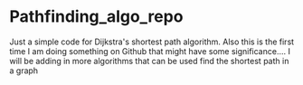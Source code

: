# Pathfinding_algo_repo
Just a simple code for Dijkstra's shortest path algorithm.
Also this is the first time I am doing something on Github that might have some significance....
I will be adding in more algorithms that can be used find the shortest path in a graph
